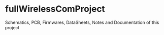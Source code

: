 # fullWirelessComProject
Schematics, PCB, Firmwares, DataSheets, Notes and Documentation of this project
